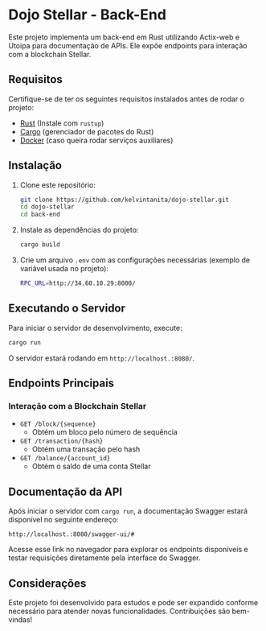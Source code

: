 # Dojo Stellar - Back-End

Este projeto implementa um back-end em Rust utilizando Actix-web e Utoipa para documentação de APIs. Ele expõe endpoints para interação com a blockchain Stellar.

## Requisitos

Certifique-se de ter os seguintes requisitos instalados antes de rodar o projeto:

- [Rust](https://www.rust-lang.org/) (Instale com `rustup`)
- [Cargo](https://doc.rust-lang.org/cargo/) (gerenciador de pacotes do Rust)
- [Docker](https://www.docker.com/) (caso queira rodar serviços auxiliares)

## Instalação

1. Clone este repositório:
   ```sh
   git clone https://github.com/kelvintanita/dojo-stellar.git
   cd dojo-stellar
   cd back-end
   ```

2. Instale as dependências do projeto:
   ```sh
   cargo build
   ```

3. Crie um arquivo `.env` com as configurações necessárias (exemplo de variável usada no projeto):
   ```sh
   RPC_URL=http://34.60.10.29:8000/
   ```

## Executando o Servidor

Para iniciar o servidor de desenvolvimento, execute:
```sh
cargo run
```

O servidor estará rodando em `http://localhost.:8080/`.

## Endpoints Principais

### Interação com a Blockchain Stellar
- `GET /block/{sequence}`
  - Obtém um bloco pelo número de sequência
- `GET /transaction/{hash}`
  - Obtém uma transação pelo hash
- `GET /balance/{account_id}`
  - Obtém o saldo de uma conta Stellar

## Documentação da API

Após iniciar o servidor com `cargo run`, a documentação Swagger estará disponível no seguinte endereço:
```
http://localhost.:8080/swagger-ui/#
```

Acesse esse link no navegador para explorar os endpoints disponíveis e testar requisições diretamente pela interface do Swagger.

## Considerações
Este projeto foi desenvolvido para estudos e pode ser expandido conforme necessário para atender novas funcionalidades. Contribuições são bem-vindas!

